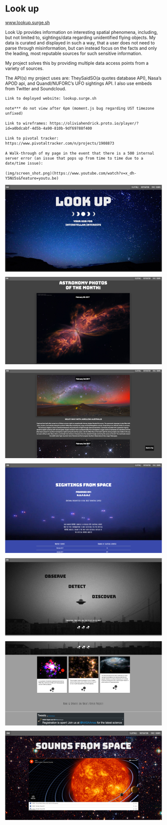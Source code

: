 # Look up

www.lookup.surge.sh

Look Up provides information on interesting spatial phenomena, including, but not limited to, sightings/data regarding unidentified flying objects. My data is curated and displayed in such a way, that a user does not need to parse through misinformation, but can instead focus on the facts and only the leading, most reputable sources for such sensitive information.

My project solves this by providing multiple data access points from a variety of sources.

The API(s) my project uses are: TheySaidSO(a quotes database API), Nasa’s APOD api, and Quandl/NUFORC’s UFO sightings API. I also use embeds from Twitter and Soundcloud.


	Link to deployed website: lookup.surge.sh

	note*** do not view after 6pm (moment.js bug regarding UST timezone unfixed)

	Link to wireframes: https://oliviahendrick.proto.io/player/?id=a0bdcabf-4d5b-4a90-810b-9df69788f400

	Link to pivotal tracker:
	https://www.pivotaltracker.com/n/projects/1908873

	A Walk-through of my page in the event that there is a 500 internal server error (an issue that pops up from time to time due to a date/time issue):

	(img/screen_shot.png)(https://www.youtube.com/watch?v=x_dh-Y5NU5s&feature=youtu.be)


![alt tag](/img/lookuphome2.png)

![alt tag](/img/lookupapod1.0.png)

![alt tag](/img/lookupapod2.0.png)

![alt tag](/img/lookupsightings.png)

![alt tag](/img/lookupdiscover.png)

![alt tag](/img/lookupdiscover2.png)

![alt tag](/img/lookupsounds.png)
